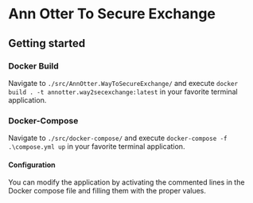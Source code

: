 # Ann Otter To Secure Exchange



## Getting started

### Docker Build

Navigate to `./src/AnnOtter.WayToSecureExchange/` and execute `docker build . -t annotter.way2secexchange:latest` in your favorite terminal application.

### Docker-Compose

Navigate to `./src/docker-compose/` and execute `docker-compose -f .\compose.yml up` in your favorite terminal application.

#### Configuration

You can modify the application by activating the commented lines in the Docker compose file and filling them with the proper values.
